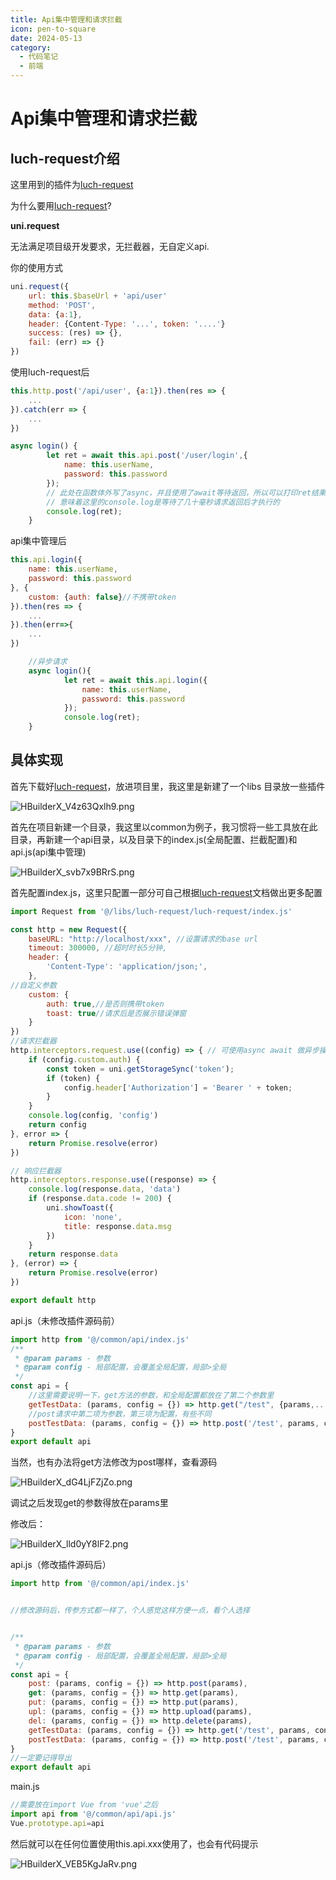 ```yaml
---
title: Api集中管理和请求拦截
icon: pen-to-square
date: 2024-05-13
category:
  - 代码笔记
  - 前端
---
```

<!-- more -->
# Api集中管理和请求拦截

## luch-request介绍
这里用到的插件为[luch-request](https://www.quanzhan.co/luch-request/)

为什么要用[luch-request](https://www.quanzhan.co/luch-request/)?

**uni.request**

无法满足项目级开发要求，无拦截器，无自定义api.

你的使用方式

```jsx
uni.request({
    url: this.$baseUrl + 'api/user'
    method: 'POST',
    data: {a:1},
    header: {Content-Type: '...', token: '....'}
    success: (res) => {},
    fail: (err) => {}
})
```

使用luch-request后

```jsx
this.http.post('/api/user', {a:1}).then(res => {
    ...
}).catch(err => {
    ...
})

async login() {
		let ret = await this.api.post('/user/login',{	
			name: this.userName,
			password: this.password
		});
		// 此处在函数体外写了async，并且使用了await等待返回，所以可以打印ret结果
		// 意味着这里的console.log是等待了几十毫秒请求返回后才执行的
		console.log(ret);
	}
```

api集中管理后

```jsx
this.api.login({
	name: this.userName,
	password: this.password
}, {
	custom: {auth: false}//不携带token
}).then(res => {
	...
}).then(err=>{
	...
})

	//异步请求
	async login(){
			let ret = await this.api.login({	
				name: this.userName,
				password: this.password
			});
			console.log(ret);
	}
```

## 具体实现

首先下载好[luch-request](https://www.quanzhan.co/luch-request/)，放进项目里，我这里是新建了一个libs 目录放一些插件

![HBuilderX_V4z63Qxlh9.png](/assets/images/code/front/uniapp/HBuilderX_V4z63Qxlh9.png)

首先在项目新建一个目录，我这里以common为例子，我习惯将一些工具放在此目录，再新建一个api目录，以及目录下的index.js(全局配置、拦截配置)和api.js(api集中管理)

![HBuilderX_svb7x9BRrS.png](/assets/images/code/front/uniapp/HBuilderX_svb7x9BRrS.png)

首先配置index.js，这里只配置一部分可自己根据[luch-request](https://www.quanzhan.co/luch-request/)文档做出更多配置

```jsx
import Request from '@/libs/luch-request/luch-request/index.js'

const http = new Request({
	baseURL: "http://localhost/xxx", //设置请求的base url
	timeout: 300000, //超时时长5分钟,
	header: {
		'Content-Type': 'application/json;',
	},
//自定义参数
	custom: {
		auth: true,//是否则携带token
		toast: true//请求后是否展示错误弹窗
	}
})
//请求拦截器
http.interceptors.request.use((config) => { // 可使用async await 做异步操作
	if (config.custom.auth) {
		const token = uni.getStorageSync('token');
		if (token) {
			config.header['Authorization'] = 'Bearer ' + token;
		}
	}
	console.log(config, 'config')
	return config
}, error => {
	return Promise.resolve(error)
})

// 响应拦截器
http.interceptors.response.use((response) => {
	console.log(response.data, 'data')
	if (response.data.code != 200) {
		uni.showToast({
			icon: 'none',
			title: response.data.msg
		})
	}
	return response.data
}, (error) => {
	return Promise.resolve(error)
})

export default http
```

api.js（未修改插件源码前）

```jsx
import http from '@/common/api/index.js'
/**
 * @param params - 参数
 * @param config - 局部配置，会覆盖全局配置，局部>全局
 */
const api = {
	//这里需要说明一下，get方法的参数，和全局配置都放在了第二个参数里
	getTestData: (params, config = {}) => http.get("/test", {params,...config}),
	//post请求中第二项为参数，第三项为配置，有些不同
	postTestData: (params, config = {}) => http.post('/test', params, config),
}
export default api
```

当然，也有办法将get方法修改为post哪样，查看源码

![HBuilderX_dG4LjFZjZo.png](/assets/images/code/front/uniapp/HBuilderX_dG4LjFZjZo.png)

调试之后发现get的参数得放在params里

修改后：

![HBuilderX_lld0yY8lF2.png](/assets/images/code/front/uniapp/HBuilderX_lld0yY8lF2.png)

api.js（修改插件源码后）

```jsx
import http from '@/common/api/index.js'


//修改源码后，传参方式都一样了，个人感觉这样方便一点，看个人选择


/**
 * @param params - 参数
 * @param config - 局部配置，会覆盖全局配置，局部>全局
 */
const api = {
	post: (params, config = {}) => http.post(params),
	get: (params, config = {}) => http.get(params),
	put: (params, config = {}) => http.put(params),
	upl: (params, config = {}) => http.upload(params),
	del: (params, config = {}) => http.delete(params),
	getTestData: (params, config = {}) => http.get('/test', params, config),
	postTestData: (params, config = {}) => http.post('/test', params, config),
}
//一定要记得导出
export default api
```

main.js

```jsx
//需要放在import Vue from 'vue'之后
import api from '@/common/api/api.js'
Vue.prototype.api=api
```

然后就可以在任何位置使用this.api.xxx使用了，也会有代码提示

![HBuilderX_VEB5KgJaRv.png](/assets/images/code/front/uniapp/HBuilderX_VEB5KgJaRv.png)